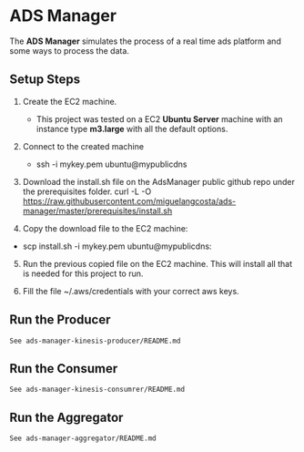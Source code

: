 # ADS Manager

The **ADS Manager** simulates the process of a real time ads platform and some ways to process the data.

## Setup Steps
 1. Create the EC2 machine.
    * This project was tested on a EC2 **Ubuntu Server** machine with an instance type **m3.large** with all the default options.

 2. Connect to the created machine
    * ssh -i mykey.pem ubuntu@mypublicdns

 3. Download the install.sh file on the AdsManager public github repo
    under the prerequisites folder.
    curl -L -O https://raw.githubusercontent.com/miguelangcosta/ads-manager/master/prerequisites/install.sh

 4. Copy the download file to the EC2 machine:
  * scp install.sh -i mykey.pem ubuntu@mypublicdns:

 5. Run the previous copied file on the EC2 machine.
    This will install all that is needed for this project to run.

 6. Fill the file ~/.aws/credentials with your correct aws keys.

## Run the Producer
    See ads-manager-kinesis-producer/README.md

## Run the Consumer
    See ads-manager-kinesis-consumrer/README.md

## Run the Aggregator
    See ads-manager-aggregator/README.md


